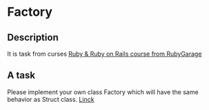 # Factory

## Description
It is task from curses [Ruby & Ruby on Rails course from RubyGarage](http://rubygarage.github.io/)

## A task
Please implement your own class Factory which will have the same behavior as Struct class.
[Linck](http://rubygarage.github.io/slides/metaprogramming#/22)
